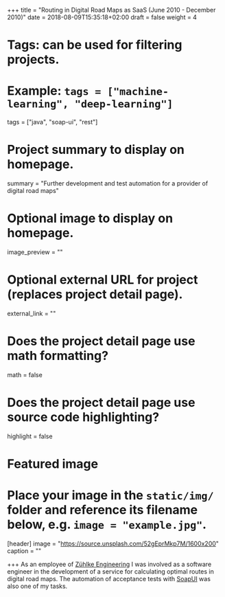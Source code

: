 +++
title = "Routing in Digital Road Maps as SaaS (June 2010 - December 2010)"
date = 2018-08-09T15:35:18+02:00
draft = false
weight = 4

# Tags: can be used for filtering projects.
# Example: `tags = ["machine-learning", "deep-learning"]`
tags = ["java", "soap-ui", "rest"]

# Project summary to display on homepage.
summary = "Further development and test automation for a provider of digital road maps"

# Optional image to display on homepage.
image_preview = ""

# Optional external URL for project (replaces project detail page).
external_link = ""

# Does the project detail page use math formatting?
math = false

# Does the project detail page use source code highlighting?
highlight = false

# Featured image
# Place your image in the `static/img/` folder and reference its filename below, e.g. `image = "example.jpg"`.
[header]
image = "https://source.unsplash.com/52gEprMkp7M/1600x200"
caption = ""

+++
As an employee of [Zühlke Engineering](https://www.zuehlke.com/de/en/) I was involved as a software engineer in the development of a service for calculating optimal routes in digital road maps. The automation of acceptance tests with [SoapUI](https://www.soapui.org/) was also one of my tasks.
